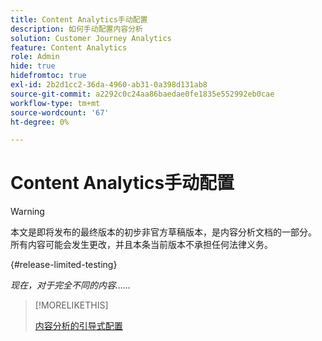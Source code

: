 ```yaml
---
title: Content Analytics手动配置
description: 如何手动配置内容分析
solution: Customer Journey Analytics
feature: Content Analytics
role: Admin
hide: true
hidefromtoc: true
exl-id: 2b2d1cc2-36da-4960-ab31-0a398d131ab8
source-git-commit: a2292c0c24aa86baedae0fe1835e552992eb0cae
workflow-type: tm+mt
source-wordcount: '67'
ht-degree: 0%

---
```


# Content Analytics手动配置

>[!WARNING]
>
>本文是即将发布的最终版本的初步非官方草稿版本，是内容分析文档的一部分。 所有内容可能会发生更改，并且本条当前版本不承担任何法律义务。
>

{#release-limited-testing}

*现在，对于完全不同的内容……*

>[!MORELIKETHIS]
>
>[内容分析的引导式配置](guided.md)
>